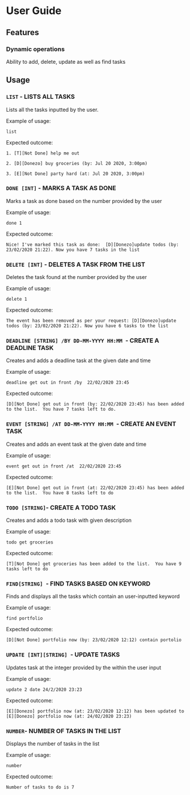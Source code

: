 # User Guide

## Features 

### Dynamic operations
Ability to add, delete, update as well as find tasks

## Usage

### `LIST` - LISTS ALL TASKS

Lists all the tasks inputted by the user.

Example of usage: 

`list`

Expected outcome:

`1. [T][Not Done] help me out`

`2. [D][Donezo] buy groceries (by: Jul 20 2020, 3:00pm)`

`3. [E][Not Done] party hard (at: Jul 20 2020, 3:00pm)` 



### `DONE [INT]` - MARKS A TASK AS DONE

Marks a task as done based on the number provided by the user

Example of usage:

`done 1`

Expected outcome:

`Nice! I've marked this task as done: 
[D][Donezo]update todos (by: 23/02/2020 21:22).
Now you have 7 tasks in the list` 


### `DELETE [INT]` - DELETES A TASK FROM THE LIST

Deletes the task found at the number provided by the user

Example of usage:

`delete 1`

Expected outcome:

`The event has been removed as per your request:
[D][Donezo]update todos (by: 23/02/2020 21:22).
Now you have 6 tasks to the list`


### `DEADLINE [STRING] /BY DD-MM-YYYY HH:MM `- CREATE A DEADLINE TASK

Creates and adds a deadline task at the given date and time

Example of usage:

`deadline get out in front /by  22/02/2020 23:45`

Expected outcome:

`[D][Not Done] get out in front (by: 22/02/2020 23:45) has been added to the list. 
You have 7 tasks left to do.`


### `EVENT [STRING] /AT DD-MM-YYYY HH:MM `- CREATE AN EVENT TASK

Creates and adds an event task at the given date and time

Example of usage:

`event get out in front /at  22/02/2020 23:45`

Expected outcome:

`[E][Not Done] get out in front (at: 22/02/2020 23:45) has been added to the list. 
You have 8 tasks left to do` 


### `TODO [STRING]`- CREATE A TODO TASK

Creates and adds a todo task with given description

Example of usage:

`todo get groceries`

Expected outcome:

`[T][Not Done] get groceries has been added to the list. 
You have 9 tasks left to do`


### `FIND[STRING] `- FIND TASKS BASED ON KEYWORD

Finds and displays all the tasks which contain an user-inputted keyword

Example of usage:

`find portfolio`

Expected outcome:

`[D][Not Done] portfolio now (by: 23/02/2020 12:12) contain portolio`


### `UPDATE [INT][STRING] `- UPDATE TASKS

Updates task at the integer provided by the within the user input

Example of usage:

`update 2 date 24/2/2020 23:23`

Expected outcome:

`[E][Donezo] portfolio now (at: 23/02/2020 12:12) has been updated to
[E][Donezo] portfolio now (at: 24/02/2020 23:23)`


### `NUMBER`- NUMBER OF TASKS IN THE LIST

Displays the number of tasks in the list

Example of usage:

`number`

Expected outcome:

`Number of tasks to do is 7`
